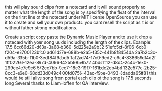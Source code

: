 this will play sound clips from a notecard and it will sound properly no matter what the length of the song is by specifiying the float of the interval on the first line of the notecard
under MIT license OpenSource you can use it to create and sell your own products.
you cant resell the script as it is or without futher strong modifications.

Create a script copy paste the Dynamic Music Player and
to use it drop a notecard with your song uuids including the length of the clips. 
Example:
17.5
6cc66d20-d63a-3a68-b360-5d225e2a9b32
51efc5cf-8f06-6cb0-f204-e3700123bfc0
ad61d27e-688b-e2a5-f352-441b8f8454da
2a7b2c3c-d59a-335b-f1b0-3edf84f9abd5
1af2ad74-17c0-9ed2-c9d4-838659df4d2f
1ff02266-12ea-867d-4096-f425b9859b72
4bdd1f12-d8d4-2c4c-1e80-299ce4e7e9c6
572cc7bb-9ec7-18c3-19f7-161bdc2eb4bd
132c577d-2b25-8cc3-e6e0-68dd33d049c4
00fd0756-43ac-f9be-0493-8dadda65ff81
this would be still alive song from portal each clip of the song is 17.5 seconds long
Several thanks to LiamHoffen for QA interview.
